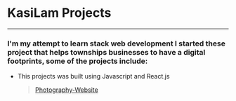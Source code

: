 # KasiLam Projects
___________
### I'm my attempt to learn stack web development I started these project that helps townships businesses to have a digital footprints, some of the projects include:


- This projects was built using Javascript and React.js
  > [Photography-Website](https://thabanglukhetho.github.io/Photography/)
